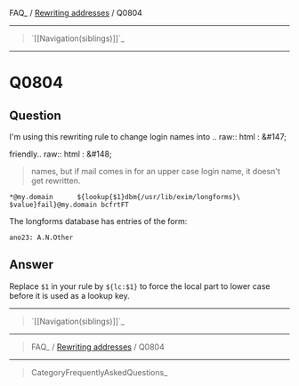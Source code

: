FAQ\_ / [Rewriting addresses](FAQ/Rewriting_addresses) / Q0804

* * * * *

> \`[[Navigation(siblings)]]\`\_

* * * * *

Q0804
=====

Question
--------

I'm using this rewriting rule to change login names into .. raw:: html
:   &\#147;

friendly.. raw:: html
:   &\#148;

> names, but if mail comes in for an upper case login name, it doesn't
> get rewritten.

    *@my.domain      ${lookup{$1}dbm{/usr/lib/exim/longforms}\
    $value}fail}@my.domain bcfrtFT

The longforms database has entries of the form:

    ano23: A.N.Other

Answer
------

Replace `$1` in your rule by `${lc:$1}` to force the local part to lower
case before it is used as a lookup key.

* * * * *

> \`[[Navigation(siblings)]]\`\_

* * * * *

> FAQ\_ / [Rewriting addresses](FAQ/Rewriting_addresses) / Q0804

* * * * *

> CategoryFrequentlyAskedQuestions\_
